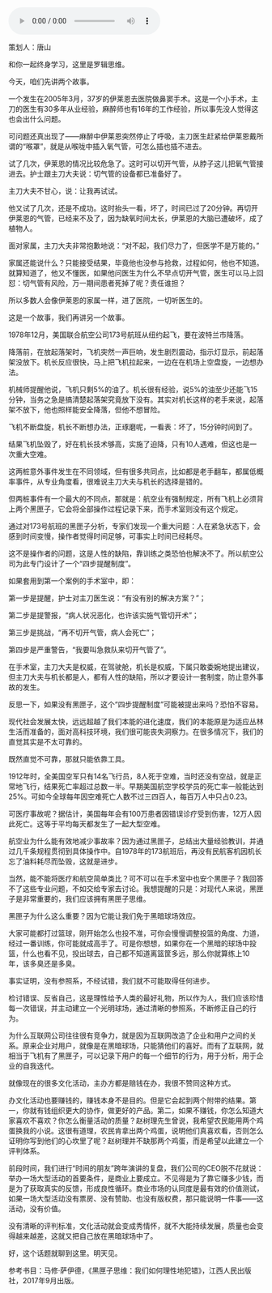 <audio src="http://igetoss.cdn.igetget.com/mp3/201801/23/201801232126409173206759.mp3" controls="controls">您的浏览器不支持 audio 标签。</audio><p>策划人：唐山</p><p>和你一起终身学习，这里是罗辑思维。</p><p>今天，咱们先讲两个故事。</p><p>一个发生在2005年3月，37岁的伊莱恩去医院做鼻窦手术。这是一个小手术，主刀的医生有30多年从业经验，麻醉师也有16年的工作经验，所以事先没人觉得这也会出什么问题。</p><p>可问题还真出现了——麻醉中伊莱恩突然停止了呼吸，主刀医生赶紧给伊莱恩戴所谓的“喉罩”，就是从喉咙中插入氧气管，可怎么插也插不进去。</p><p>试了几次，伊莱恩的情况比较危急了。这时可以切开气管，从脖子这儿把氧气管接进去。护士跟主刀大夫说：切气管的设备都已准备好了。</p><p>主刀大夫不甘心，说：让我再试试。</p><p>他又试了几次，还是不成功。这时抬头一看，坏了，时间已过了20分钟。再切开伊莱恩的气管，已经来不及了，因为缺氧时间太长，伊莱恩的大脑已遭破坏，成了植物人。</p><p>面对家属，主刀大夫非常抱歉地说：“对不起，我们尽力了，但医学不是万能的。”</p><p>家属还能说什么？只能接受结果，毕竟他也没参与抢救，过程如何，他也不知道。就算知道了，他又不懂医，如果他问医生为什么不早点切开气管，医生可以马上回怼：切气管有风险，万一期间患者死掉了呢？责任谁担？</p><p>所以多数人会像伊莱恩的家属一样，进了医院，一切听医生的。</p><p>这是一个故事，我们再讲另一个故事。</p><p>1978年12月，美国联合航空公司173号航班从纽约起飞，要在波特兰市降落。</p><p>降落前，在放起落架时，飞机突然一声巨响，发生剧烈震动，指示灯显示，前起落架没放下。机长反应很快，马上把飞机拉起来，一边在在机场上空盘旋，一边想办法。</p><p>机械师提醒他说，飞机只剩5%的油了。机长很有经验，说5%的油至少还能飞15分钟，当务之急是搞清楚起落架究竟放下没有。其实对机长这样的老手来说，起落架不放下，他也照样能安全降落，但他不想冒险。</p><p>飞机不断盘旋，机长不断想办法，正琢磨呢，一看表：坏了，15分钟时间到了。</p><p>结果飞机坠毁了，好在机长技术够高，实施了迫降，只有10人遇难，但这也是一次重大空难。</p><p>这两桩意外事件发生在不同领域，但有很多共同点，比如都是老手翻车，都属低概率事件，从专业角度看，很难说主刀大夫与机长的选择是错的。</p><p>但两桩事件有一个最大的不同点，那就是：航空业有强制规定，所有飞机上必须背上两个黑匣子，它会将全部操作过程记录下来，而手术室则没有这个规定。</p><p>通过对173号航班的黑匣子分析，专家们发现一个重大问题：人在紧急状态下，会感到时间变慢，操作者觉得时间足够，可事实上时间已经耗尽。</p><p>这不是操作者的问题，这是人性的缺陷，靠训练之类恐怕也解决不了。所以航空公司为此专门设计了一个“四步提醒制度”。</p><p>如果套用到第一个案例的手术室中，即：</p><p>第一步是提醒，护士对主刀医生说：“有没有别的解决方案？”；</p><p>第二步是提警报，“病人状况恶化，也许该实施气管切开术”；</p><p>第三步是挑战，“再不切开气管，病人会死亡”；</p><p>第四步是严重警告，“我要叫急救队来切开气管了”。</p><p>在手术室，主刀大夫是权威，在驾驶舱，机长是权威，下属只敢委婉地提出建议，但主刀大夫与机长都是人，都有人性的缺陷，所以才要设计一套制度，防止意外事故的发生。</p><p>反思一下，如果没有黑匣子，这个“四步提醒制度”可能被提出来吗？恐怕不容易。</p><p>现代社会发展太快，远远超越了我们本能的进化速度，我们的本能原是为适应丛林生活而准备的，面对高科技环境，我们很可能丧失洞察力。在很多情况下，我们的直觉其实是不太可靠的。</p><p>既然直觉不可靠，那就只能依靠工具。</p><p>1912年时，全美国空军只有14名飞行员，8人死于空难，当时还没有空战，就是正常地飞行，结果死亡率超过总数一半。早期美国航空学校学员的死亡率一般能达到25%。可如今全球每年因空难死亡人数不过三四百人，每百万人中只占0.23。</p><p>可医疗事故呢？据估计，美国每年会有100万患者因错误诊疗受到伤害，12万人因此死亡。这等于平均每天都发生了一起大型空难。</p><p>航空业为什么能有效地减少事故率？因为通过黑匣子，总结出大量经验教训，并通过几千条规程贯彻到具体操作中。自1978年的173航班后，再没有民航客机因机长忘了油料耗尽而坠毁，这就是进步。</p><p>当然，能不能将医疗和航空简单类比？可不可以在手术室中也安个黑匣子？我回答不了这些专业问题，不如交给专家去讨论。我想提醒的只是：对现代人来说，黑匣子是非常重要的，我们应该拥有黑匣子思维。</p><p>黑匣子为什么这么重要？因为它能让我们免于黑暗球场效应。</p><p>大家可能都打过篮球，刚开始怎么也投不准，可你会慢慢调整投篮的角度、力道，经过一番训练，你可能就成高手了。可是你想想，如果你在一个黑暗的球场中投篮，什么也看不见，投出球去，自己都不知道离篮筐多远，那么你就算练上10年，该多臭还是多臭。</p><p>事实证明，没有参照系，不经试错，我们就不可能取得任何进步。</p><p>检讨错误、反省自己，这是理性给予人类的最好礼物，所以作为人，我们应该珍惜每一次错误，并主动建立一个光明球场，通过清晰的参照系，不断修正自己的行为。</p><p>为什么互联网公司往往很有竞争力，就是因为互联网改造了企业和用户之间的关系。原来企业对用户，就像是在黑暗球场，只能猜他们的喜好。而有了互联网，就相当于飞机有了黑匣子，可以记录下用户的每一个细节的行为，用于分析，用于企业的自我迭代。</p><p>就像现在的很多文化活动，主办方都是赔钱在办，我很不赞同这种方式。</p><p>办文化活动也要赚钱的，赚钱本身不是目的。但是它会起到两个附带的结果。第一，你就有钱组织更大的协作，做更好的产品。第二，如果不赚钱，你怎么知道大家喜欢不喜欢？你怎么衡量活动的质量？赵树理先生曾说，我希望农民能用两个鸡蛋换我的小说。这很有道理，农民肯拿出两个鸡蛋，说明他们真喜欢看，否则怎么证明你写到他们的心坎里了呢？赵树理并不缺那两个鸡蛋，而是希望以此建立一个评判体系。</p><p>前段时间，我们进行“时间的朋友”跨年演讲的复盘，我们公司的CEO脱不花就说：举办一场大型活动的首要条件，是商业上要成立。不见得是为了靠它赚多少钱，而是为了获取真实的反馈，形成良性循环。商业市场的认同度是最有效的价值测试，如果一场大型活动没有票房、没有赞助、也没有版权费，那只能说明一件事——这活动，没有价值。</p><p>没有清晰的评判标准，文化活动就会变成秀情怀，就不大能持续发展，质量也会变得越来越差，这就又把自己放在黑暗球场中了。</p><p>好，这个话题就聊到这里。明天见。</p><p>参考书目：马修·萨伊德，《黑匣子思维：我们如何理性地犯错》，江西人民出版社，2017年9月出版。</p>